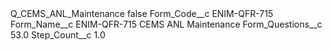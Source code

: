 <?xml version="1.0" encoding="UTF-8"?>
<CustomMetadata xmlns="http://soap.sforce.com/2006/04/metadata" xmlns:xsi="http://www.w3.org/2001/XMLSchema-instance" xmlns:xsd="http://www.w3.org/2001/XMLSchema">
    <label>Q_CEMS_ANL_Maintenance</label>
    <protected>false</protected>
    <values>
        <field>Form_Code__c</field>
        <value xsi:type="xsd:string">ENIM-QFR-715</value>
    </values>
    <values>
        <field>Form_Name__c</field>
        <value xsi:type="xsd:string">ENIM-QFR-715 CEMS ANL Maintenance</value>
    </values>
    <values>
        <field>Form_Questions__c</field>
        <value xsi:type="xsd:double">53.0</value>
    </values>
    <values>
        <field>Step_Count__c</field>
        <value xsi:type="xsd:double">1.0</value>
    </values>
</CustomMetadata>
